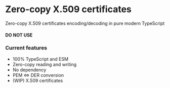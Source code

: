 # Zero-copy X.509 certificates

Zero-copy X.509 certificates encoding/decoding in pure modern TypeScript

#### DO NOT USE

### Current features
- 100% TypeScript and ESM
- Zero-copy reading and writing
- No dependency
- PEM <=> DER conversion
- (WIP) X.509 certificates